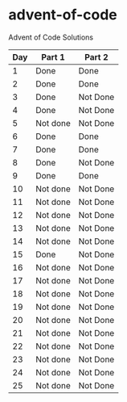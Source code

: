 # advent-of-code

Advent of Code Solutions

| Day | Part 1   | Part 2   |
| --- | -------- | -------- |
| 1   | Done     | Done     |
| 2   | Done     | Done     |
| 3   | Done     | Not Done |
| 4   | Done     | Not Done |
| 5   | Not done | Not Done |
| 6   | Done     | Done     |
| 7   | Done     | Done     |
| 8   | Done     | Not Done |
| 9   | Done     | Done     |
| 10  | Not done | Not Done |
| 11  | Not done | Not Done |
| 12  | Not done | Not Done |
| 13  | Not done | Not Done |
| 14  | Not done | Not Done |
| 15  | Done     | Not Done |
| 16  | Not done | Not Done |
| 17  | Not done | Not Done |
| 18  | Not done | Not Done |
| 19  | Not done | Not Done |
| 20  | Not done | Not Done |
| 21  | Not done | Not Done |
| 22  | Not done | Not Done |
| 23  | Not done | Not Done |
| 24  | Not done | Not Done |
| 25  | Not done | Not Done |
